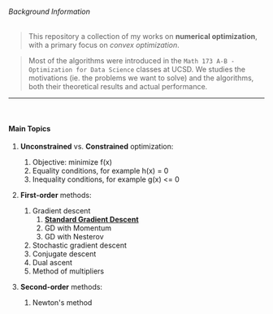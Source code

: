 ###### Background Information

>  This repository a collection of my works on __numerical optimization__, with a primary focus on *convex optimization*.

>  Most of the algorithms were introduced in the `Math 173 A-B - Optimization for Data Science` classes at UCSD. We studies the motivations (ie. the problems we want to solve) and the algorithms, both their theoretical results and actual performance.

***

<br/>

#### Main Topics

1.  __Unconstrained__ vs. __Constrained__ optimization:
    1.  Objective: minimize f(x)
    2.  Equality conditions, for example h(x) = 0
    3.  Inequality conditions, for example g(x) <= 0

2.  __First-order__ methods:
    1.  Gradient descent
        1.  __[Standard Gradient Descent](https://nbviewer.jupyter.org/github/thn003/optimization_num_analysis/blob/master/Optimization/Gradient%20Descent%20Algorithm.ipynb#Helper_Functions)__
        2.  GD with Momentum
        3.  GD with Nesterov
    2.  Stochastic gradient descent
    3.  Conjugate descent
    4.  Dual ascent
    5.  Method of multipliers

3.  __Second-order__ methods:
    1.  Newton's method
